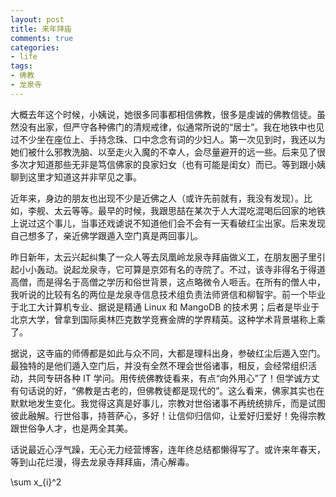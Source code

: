```yaml
---
layout: post
title: 来年拜庙
comments: true
categories:
- life
tags:
- 佛教
- 龙泉寺
---
```


大概去年这个时候，小姨说，她很多同事都相信佛教，很多是虔诚的佛教信徒。虽然没有出家，但严守各种佛门的清规戒律，似通常所说的“居士”。我在地铁中也见过不少坐在座位上、手持念珠、口中念念有词的少妇人。第一次见到时，我还以为她们被什么邪教洗脑、以至走火入魔的不幸人，会尽量避开的远一些。后来见了很多次才知道那些无非是笃信佛家的良家妇女（也有可能是闺女）而已。等到跟小姨聊到这里才知道这并非罕见之事。

近年来，身边的朋友也出现不少是近佛之人（或许先前就有，我没有发现）。比如，李舰、太云等等。最早的时候，我跟思喆在某次于人大混吃混喝后回家的地铁上说过这个事儿，当事还戏谑说不知道他们会不会有一天看破红尘出家。后来发现自己想多了，亲近佛学跟遁入空门真是两回事儿。

昨日新年，太云兴起纠集了一众人等去凤凰岭龙泉寺拜庙做义工，在朋友圈子里引起小小轰动。说起龙泉寺，它可算是京郊有名的寺院了。不过，该寺非得名于得道高僧，而是得名于高僧之学历和俗世背景，这点略微令人咂舌。在所有的僧人中，我听说的比较有名的两位是龙泉寺信息技术组负责法师贤信和柳智宇。前一个毕业于北工大计算机专业、据说是精通 Linux 和 MangoDB 的技术男；后者是毕业于北京大学，曾拿到国际奥林匹克数学竞赛金牌的学界精英。这种学术背景堪称上乘了。

据说，这寺庙的师傅都是如此与众不同，大都是理科出身，参破红尘后遁入空门。最独特的是他们遁入空门后，并没有全然不理会世俗诸事，相反，会经常组织活动，共同专研各种 IT 学问。用传统佛教徒看来，有点“向外用心”了！但学诚方丈有句话说的好，“佛教是古老的，但佛教徒都是现代的”。这么看来，佛家其实也在默默地发生变化。我觉得这真是好事儿，宗教对世俗诸事不再统统排斥，而是试图彼此融解。行世俗事，持菩萨心，多好！让信仰归信仰，让爱好归爱好！免得宗教跟世俗争人才，也是两全其美。

话说最近心浮气躁，无心无力经营博客，连年终总结都懒得写了。或许来年春天，等到山花烂漫，得去龙泉寺拜拜庙，清心解毒。

\sum x_{i}^2 